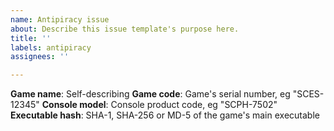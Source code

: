 ```yaml
---
name: Antipiracy issue
about: Describe this issue template's purpose here.
title: ''
labels: antipiracy
assignees: ''

---
```


**Game name**: Self-describing
**Game code**: Game's serial number, eg "SCES-12345"
**Console model**: Console product code, eg "SCPH-7502"
**Executable hash**: SHA-1, SHA-256 or MD-5 of the game's main executable
